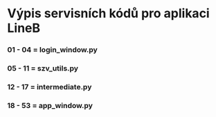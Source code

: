 # Výpis servisních kódů pro aplikaci LineB

### 01 - 04 = login_window.py

### 05 - 11 = szv_utils.py

### 12 - 17 = intermediate.py

### 18 - 53 = app_window.py